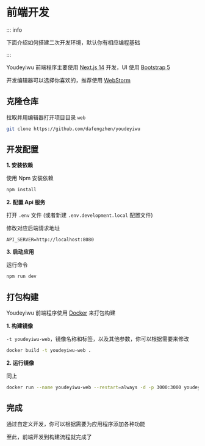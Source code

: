 # 前端开发

::: info

下面介绍如何搭建二次开发环境，默认你有相应编程基础

:::

Youdeyiwu 前端程序主要使用 [Next.js 14](https://nextjs.org) 开发，UI 使用 [Bootstrap 5](https://getbootstrap.com)

开发编辑器可以选择你喜欢的，推荐使用 [WebStorm](https://www.jetbrains.com/webstorm)

## 克隆仓库

拉取并用编辑器打开项目目录 ```web```

```sh
git clone https://github.com/dafengzhen/youdeyiwu
```

## 开发配置

**1. 安装依赖**

使用 Npm 安装依赖

```sh
npm install
```

**2. 配置 Api 服务**

打开 ```.env``` 文件 (或者新建 ```.env.development.local``` 配置文件)

修改对应后端请求地址

```text
API_SERVER=http://localhost:8080
```

**3. 启动应用**

运行命令

```sh
npm run dev
```

## 打包构建

Youdeyiwu 前端程序使用 [Docker](https://www.docker.com) 来打包构建

**1. 构建镜像**

```-t youdeyiwu-web```，镜像名称和标签，以及其他参数，你可以根据需要来修改

```sh
docker build -t youdeyiwu-web .
```

**2. 运行镜像**

同上

```sh
docker run --name youdeyiwu-web --restart=always -d -p 3000:3000 youdeyiwu-web
```

## 完成

通过自定义开发，你可以根据需要为应用程序添加各种功能

至此，前端开发到构建流程就完成了
